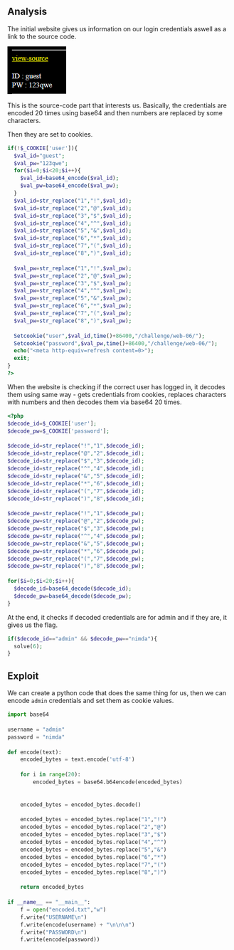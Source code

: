 ## Analysis

The initial website gives us information on our login credentials aswell as a link to the source code.

![alt text](imgs/image.png)

This is the source-code part that interests us. Basically, the credentials are encoded 20 times using base64 and then numbers are replaced by some characters.

Then they are set to cookies.

```PHP
if(!$_COOKIE['user']){
  $val_id="guest";
  $val_pw="123qwe";
  for($i=0;$i<20;$i++){
    $val_id=base64_encode($val_id);
    $val_pw=base64_encode($val_pw);
  }
  $val_id=str_replace("1","!",$val_id);
  $val_id=str_replace("2","@",$val_id);
  $val_id=str_replace("3","$",$val_id);
  $val_id=str_replace("4","^",$val_id);
  $val_id=str_replace("5","&",$val_id);
  $val_id=str_replace("6","*",$val_id);
  $val_id=str_replace("7","(",$val_id);
  $val_id=str_replace("8",")",$val_id);

  $val_pw=str_replace("1","!",$val_pw);
  $val_pw=str_replace("2","@",$val_pw);
  $val_pw=str_replace("3","$",$val_pw);
  $val_pw=str_replace("4","^",$val_pw);
  $val_pw=str_replace("5","&",$val_pw);
  $val_pw=str_replace("6","*",$val_pw);
  $val_pw=str_replace("7","(",$val_pw);
  $val_pw=str_replace("8",")",$val_pw);

  Setcookie("user",$val_id,time()+86400,"/challenge/web-06/");
  Setcookie("password",$val_pw,time()+86400,"/challenge/web-06/");
  echo("<meta http-equiv=refresh content=0>");
  exit;
}
?>
```

When the website is checking if the correct user has logged in, it decodes them using same way - gets credentials from cookies, replaces characters with numbers and then decodes them via base64 20 times.

```PHP
<?php
$decode_id=$_COOKIE['user'];
$decode_pw=$_COOKIE['password'];

$decode_id=str_replace("!","1",$decode_id);
$decode_id=str_replace("@","2",$decode_id);
$decode_id=str_replace("$","3",$decode_id);
$decode_id=str_replace("^","4",$decode_id);
$decode_id=str_replace("&","5",$decode_id);
$decode_id=str_replace("*","6",$decode_id);
$decode_id=str_replace("(","7",$decode_id);
$decode_id=str_replace(")","8",$decode_id);

$decode_pw=str_replace("!","1",$decode_pw);
$decode_pw=str_replace("@","2",$decode_pw);
$decode_pw=str_replace("$","3",$decode_pw);
$decode_pw=str_replace("^","4",$decode_pw);
$decode_pw=str_replace("&","5",$decode_pw);
$decode_pw=str_replace("*","6",$decode_pw);
$decode_pw=str_replace("(","7",$decode_pw);
$decode_pw=str_replace(")","8",$decode_pw);

for($i=0;$i<20;$i++){
  $decode_id=base64_decode($decode_id);
  $decode_pw=base64_decode($decode_pw);
}
```

At the end, it checks if decoded credentials are for admin and if they are, it gives us the flag.

```PHP
if($decode_id=="admin" && $decode_pw=="nimda"){
  solve(6);
}
```

## Exploit
We can create a python code that does the same thing for us, then we can encode `admin` credentials and set them as cookie values.

```Python
import base64

username = "admin"
password = "nimda"

def encode(text):
    encoded_bytes = text.encode('utf-8')

    for i in range(20):
        encoded_bytes = base64.b64encode(encoded_bytes)


    encoded_bytes = encoded_bytes.decode()

    encoded_bytes = encoded_bytes.replace("1","!")
    encoded_bytes = encoded_bytes.replace("2","@")
    encoded_bytes = encoded_bytes.replace("3","$")
    encoded_bytes = encoded_bytes.replace("4","^")
    encoded_bytes = encoded_bytes.replace("5","&")
    encoded_bytes = encoded_bytes.replace("6","*")
    encoded_bytes = encoded_bytes.replace("7","(")
    encoded_bytes = encoded_bytes.replace("8",")")

    return encoded_bytes

if __name__ == "__main__":
    f = open("encoded.txt","w")
    f.write("USERNAME\n")
    f.write(encode(username) + "\n\n\n")
    f.write("PASSWORD\n")
    f.write(encode(password))
```